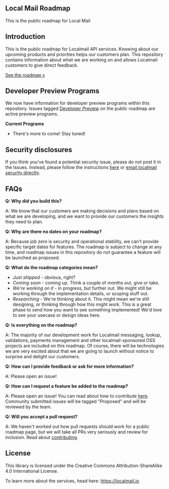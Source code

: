 ## Local Mail Roadmap

This is the public roadmap for Local Mail

## Introduction
This is the public roadmap for Localmail API services.
Knowing about our upcoming products and priorities helps our customers plan. This repository contains information about what we are working on and allows Localmail customers to give direct feedback.

[See the roadmap »](https://github.com/localmail/roadmap/projects/1)

## Developer Preview Programs
We now have information for developer preview programs within this repository. Issues tagged [Developer Preview](https://github.com/localmail/roadmap/labels/Developer%20Preview) on the public roadmap are active preview programs.

**Current Programs**
* There's more to come! Stay tuned!

## Security disclosures

If you think you’ve found a potential security issue, please do not post it in the Issues.  Instead, please follow the instructions [here](https://docs.localmail.io/legal/security) or [email localmail security directly](mailto:support@localmail.io).


## FAQs
**Q: Why did you build this?**

A: We know that our customers are making decisions and plans based on what we are developing, and we want to provide our customers the insights they need to plan.

**Q: Why are there no dates on your roadmap?**

A: Because job zero is security and operational stability, we can't provide specific target dates for features. The roadmap is subject to change at any time, and roadmap issues in this repository do not guarantee a feature will be launched as proposed.

**Q: What do the roadmap categories mean?**
* *Just shipped* - obvious, right?
* *Coming soon* - coming up.  Think a couple of months out, give or take.
* *We're working on it* - in progress, but further out.  We might still be working through the implementation details, or scoping stuff out.
* *Researching* - We're thinking about it. This might mean we're still designing, or thinking through how this might work. This is a great phase to send how you want to see something implemented!  We'd love to see your usecase or design ideas here.

**Q: Is everything on the roadmap?**

A: The majority of our development work for Localmail messaging, lookup, validations, payments management and other localmail-sponsored OSS projects are included on this roadmap. Of course, there will be technologies we are very excited about that we are going to launch without notice to surprise and delight our customers.

**Q: How can I provide feedback or ask for more information?**

A: Please open an issue!

**Q: How can I request a feature be added to the roadmap?**

A: Please open an issue!  You can read about how to contribute [here](/CONTRIBUTING.md). Community submitted issues will be tagged "Proposed" and will be reviewed by the team.

**Q: Will you accept a pull request?**

A: We haven't worked out how pull requests should work for a public roadmap page, but we will take all PRs very seriously and review for inclusion. Read about [contributing](/CONTRIBUTING.md).

## License

This library is licensed under the Creative Commons Attribution-ShareAlike 4.0 International License.

To learn more about the services, head here: https://localmail.io
